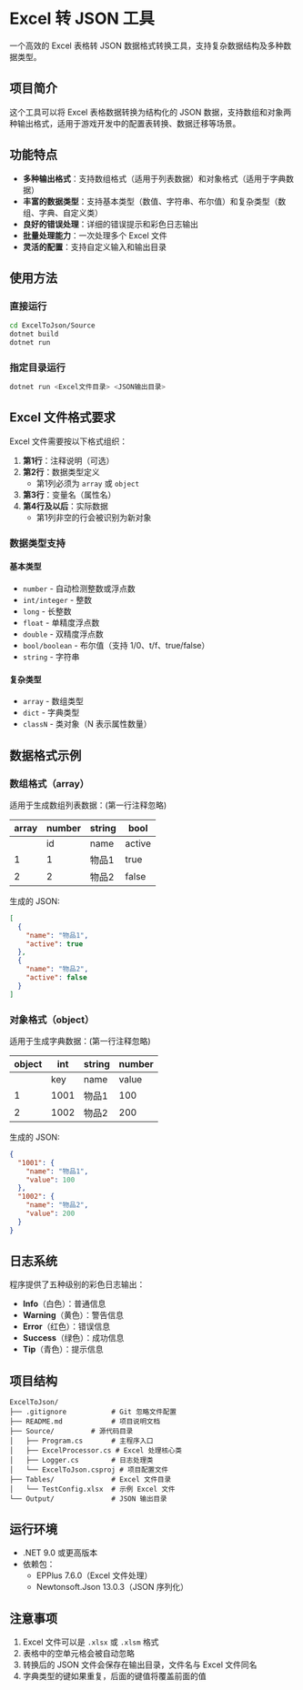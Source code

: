 # Excel 转 JSON 工具

一个高效的 Excel 表格转 JSON 数据格式转换工具，支持复杂数据结构及多种数据类型。

## 项目简介

这个工具可以将 Excel 表格数据转换为结构化的 JSON 数据，支持数组和对象两种输出格式，适用于游戏开发中的配置表转换、数据迁移等场景。

## 功能特点

- **多种输出格式**：支持数组格式（适用于列表数据）和对象格式（适用于字典数据）
- **丰富的数据类型**：支持基本类型（数值、字符串、布尔值）和复杂类型（数组、字典、自定义类）
- **良好的错误处理**：详细的错误提示和彩色日志输出
- **批量处理能力**：一次处理多个 Excel 文件
- **灵活的配置**：支持自定义输入和输出目录

## 使用方法

### 直接运行

```bash
cd ExcelToJson/Source
dotnet build
dotnet run
```

### 指定目录运行

```bash
dotnet run <Excel文件目录> <JSON输出目录>
```

## Excel 文件格式要求

Excel 文件需要按以下格式组织：

1. **第1行**：注释说明（可选）
2. **第2行**：数据类型定义
   - 第1列必须为 `array` 或 `object`
3. **第3行**：变量名（属性名）
4. **第4行及以后**：实际数据
   - 第1列非空的行会被识别为新对象

### 数据类型支持

#### 基本类型
- `number` - 自动检测整数或浮点数
- `int/integer` - 整数
- `long` - 长整数
- `float` - 单精度浮点数
- `double` - 双精度浮点数
- `bool/boolean` - 布尔值（支持 1/0、t/f、true/false）
- `string` - 字符串

#### 复杂类型
- `array` - 数组类型
- `dict` - 字典类型
- `classN` - 类对象（N 表示属性数量）

## 数据格式示例

### 数组格式（array）

适用于生成数组列表数据：(第一行注释忽略)

| array | number | string |   bool  |
|-------|--------|--------|---------|
|       | id     | name   |  active |      
| 1     | 1      | 物品1   |  true   |      
| 2     | 2      | 物品2   |  false  |

生成的 JSON:
```json
[
  {
    "name": "物品1",
    "active": true
  },
  {
    "name": "物品2",
    "active": false
  }
]
```

### 对象格式（object）

适用于生成字典数据：(第一行注释忽略)

| object | int | string | number |
|--------|--------|--------|--------|
|        | key    | name   | value  |
| 1      | 1001   | 物品1  | 100    |
| 2      | 1002   | 物品2  | 200    |

生成的 JSON:
```json
{
  "1001": {
    "name": "物品1",
    "value": 100
  },
  "1002": {
    "name": "物品2",
    "value": 200
  }
}
```

## 日志系统

程序提供了五种级别的彩色日志输出：

- **Info**（白色）：普通信息
- **Warning**（黄色）：警告信息
- **Error**（红色）：错误信息
- **Success**（绿色）：成功信息
- **Tip**（青色）：提示信息

## 项目结构

```
ExcelToJson/
├── .gitignore           # Git 忽略文件配置
├── README.md            # 项目说明文档
├── Source/         # 源代码目录
│   ├── Program.cs       # 主程序入口
│   ├── ExcelProcessor.cs # Excel 处理核心类
│   ├── Logger.cs        # 日志处理类
│   └── ExcelToJson.csproj # 项目配置文件
├── Tables/              # Excel 文件目录
│   └── TestConfig.xlsx  # 示例 Excel 文件
└── Output/              # JSON 输出目录
```

## 运行环境

- .NET 9.0 或更高版本
- 依赖包：
  - EPPlus 7.6.0（Excel 文件处理）
  - Newtonsoft.Json 13.0.3（JSON 序列化）

## 注意事项

1. Excel 文件可以是 `.xlsx` 或 `.xlsm` 格式
2. 表格中的空单元格会被自动忽略
3. 转换后的 JSON 文件会保存在输出目录，文件名与 Excel 文件同名
4. 字典类型的键如果重复，后面的键值将覆盖前面的值